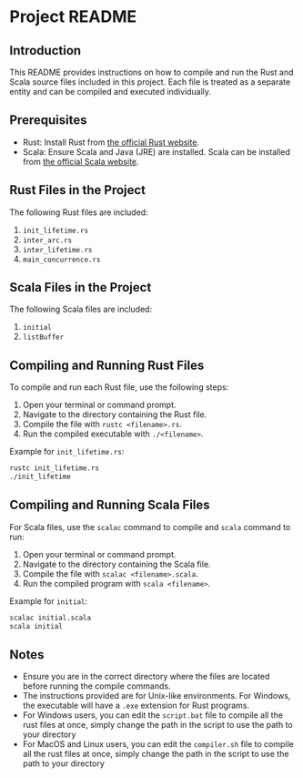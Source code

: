 
# Project README

## Introduction
This README provides instructions on how to compile and run the Rust and Scala source files included in this project. Each file is treated as a separate entity and can be compiled and executed individually.

## Prerequisites
- Rust: Install Rust from [the official Rust website](https://www.rust-lang.org/tools/install).
- Scala: Ensure Scala and Java (JRE) are installed. Scala can be installed from [the official Scala website](https://www.scala-lang.org/download/).

## Rust Files in the Project
The following Rust files are included:
1. `init_lifetime.rs`
2. `inter_arc.rs`
3. `inter_lifetime.rs`
4. `main_concurrence.rs`

## Scala Files in the Project
The following Scala files are included:
1. `initial`
2. `listBuffer`

## Compiling and Running Rust Files
To compile and run each Rust file, use the following steps:

1. Open your terminal or command prompt.
2. Navigate to the directory containing the Rust file.
3. Compile the file with `rustc <filename>.rs`.
4. Run the compiled executable with `./<filename>`.

Example for `init_lifetime.rs`:
```bash
rustc init_lifetime.rs
./init_lifetime
```

## Compiling and Running Scala Files
For Scala files, use the `scalac` command to compile and `scala` command to run:

1. Open your terminal or command prompt.
2. Navigate to the directory containing the Scala file.
3. Compile the file with `scalac <filename>.scala`.
4. Run the compiled program with `scala <filename>`.

Example for `initial`:
```bash
scalac initial.scala
scala initial
```

## Notes
- Ensure you are in the correct directory where the files are located before running the compile commands.
- The instructions provided are for Unix-like environments. For Windows, the executable will have a `.exe` extension for Rust programs.
- For Windows users, you can edit the `script.bat` file to compile all the rust files at once, simply change the path in the script to use the path to your directory
- For MacOS and Linux users, you can edit the `compiler.sh` file to compile all the rust files at once, simply change the path in the script to use the path to your directory